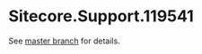 # Sitecore.Support.119541

See [master branch](https://github.com/sitecoresupport/Sitecore.Support.119541) for details.